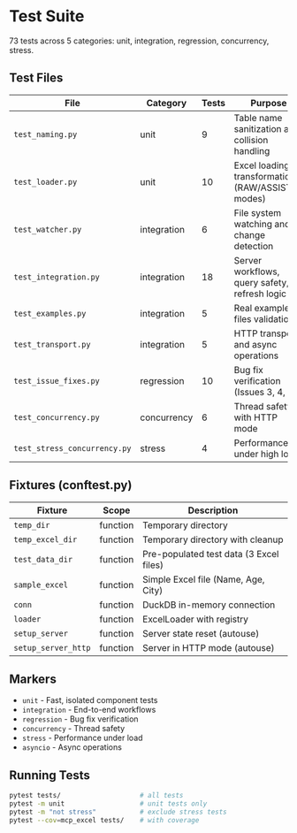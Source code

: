 # Test Suite

73 tests across 5 categories: unit, integration, regression, concurrency, stress.

## Test Files

| File | Category | Tests | Purpose |
|------|----------|-------|---------|
| `test_naming.py` | unit | 9 | Table name sanitization and collision handling |
| `test_loader.py` | unit | 10 | Excel loading, transformations (RAW/ASSISTED modes) |
| `test_watcher.py` | integration | 6 | File system watching and change detection |
| `test_integration.py` | integration | 18 | Server workflows, query safety, refresh logic |
| `test_examples.py` | integration | 5 | Real example files validation |
| `test_transport.py` | integration | 5 | HTTP transport and async operations |
| `test_issue_fixes.py` | regression | 10 | Bug fix verification (Issues 3, 4, 5) |
| `test_concurrency.py` | concurrency | 6 | Thread safety with HTTP mode |
| `test_stress_concurrency.py` | stress | 4 | Performance under high load |

## Fixtures (conftest.py)

| Fixture | Scope | Description |
|---------|-------|-------------|
| `temp_dir` | function | Temporary directory |
| `temp_excel_dir` | function | Temporary directory with cleanup |
| `test_data_dir` | function | Pre-populated test data (3 Excel files) |
| `sample_excel` | function | Simple Excel file (Name, Age, City) |
| `conn` | function | DuckDB in-memory connection |
| `loader` | function | ExcelLoader with registry |
| `setup_server` | function | Server state reset (autouse) |
| `setup_server_http` | function | Server in HTTP mode (autouse) |

## Markers

- `unit` - Fast, isolated component tests
- `integration` - End-to-end workflows
- `regression` - Bug fix verification
- `concurrency` - Thread safety
- `stress` - Performance under load
- `asyncio` - Async operations

## Running Tests

```bash
pytest tests/                    # all tests
pytest -m unit                   # unit tests only
pytest -m "not stress"           # exclude stress tests
pytest --cov=mcp_excel tests/    # with coverage
```
